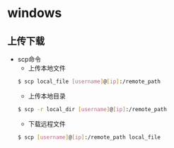 # windows
## 上传下载
- scp命令
  - 上传本地文件
  ```bash
  $ scp local_file [username]@[ip]:/remote_path
  ```
  - 上传本地目录
  ```bash
  $ scp -r local_dir [username]@[ip]:/remote_path
  ```
  - 下载远程文件
  ```bash
  $ scp [username]@[ip]:/remote_path local_file
  ```